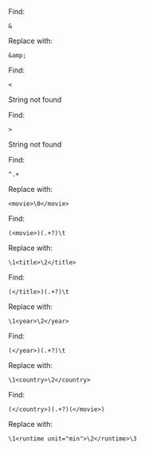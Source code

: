 Find: 
```
&
```
Replace with: 
```
&amp;
```
Find: 
```
<
```
String not found

Find: 
```
>
```
String not found

Find: 
```
^.+
```
Replace with: 
```
<movie>\0</movie>
```
Find: 
```
(<movie>)(.+?)\t
```
Replace with: 
```
\1<title>\2</title>
```
Find: 
```
(</title>)(.+?)\t
```
Replace with: 
```
\1<year>\2</year>
```
Find: 
```
(</year>)(.+?)\t
```
Replace with: 
```
\1<country>\2</country>
```
Find: 
```
(</country>)(.+?)(</movie>)
```
Replace with: 
```
\1<runtime unit="min">\2</runtime>\3
```
